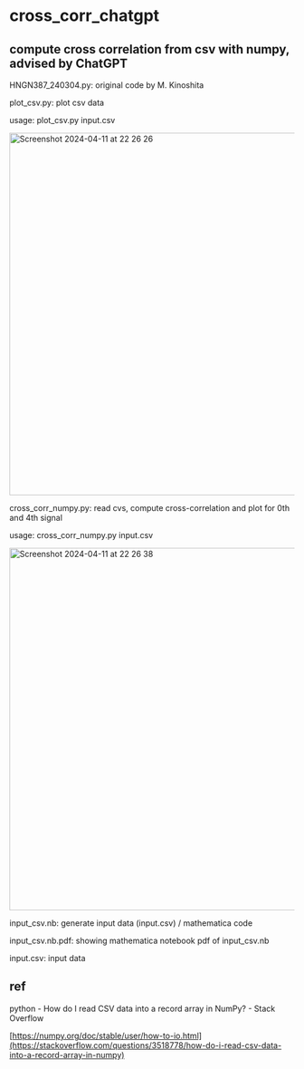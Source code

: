 # cross_corr_chatgpt

## compute cross correlation from csv with numpy, advised by ChatGPT

HNGN387_240304.py: original code by M. Kinoshita

plot_csv.py: plot csv data

usage: plot_csv.py input.csv

<img width="640" alt="Screenshot 2024-04-11 at 22 26 26" src="https://github.com/chibaf/cross-correlation_fft__from_csv/assets/1296728/1f8b2e51-517f-4798-a47b-f2b9b8db567b">


cross_corr_numpy.py: read cvs, compute cross-correlation and plot for 0th and 4th signal

usage: cross_corr_numpy.py input.csv

<img width="640" alt="Screenshot 2024-04-11 at 22 26 38" src="https://github.com/chibaf/cross-correlation_fft__from_csv/assets/1296728/3364be6a-ad21-4049-b29a-ca99726c4e9e">


input_csv.nb: generate input data (input.csv) / mathematica code

input_csv.nb.pdf: showing mathematica notebook pdf of input_csv.nb

input.csv: input data

## ref

python - How do I read CSV data into a record array in NumPy? - Stack Overflow 

[https://numpy.org/doc/stable/user/how-to-io.html](https://stackoverflow.com/questions/3518778/how-do-i-read-csv-data-into-a-record-array-in-numpy)
